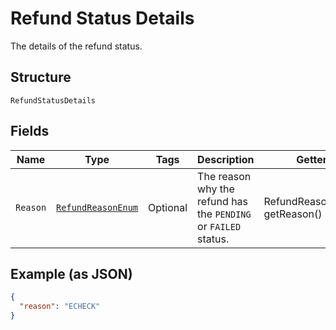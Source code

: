 
# Refund Status Details

The details of the refund status.

## Structure

`RefundStatusDetails`

## Fields

| Name | Type | Tags | Description | Getter | Setter |
|  --- | --- | --- | --- | --- | --- |
| `Reason` | [`RefundReasonEnum`](../../doc/models/refund-reason-enum.md) | Optional | The reason why the refund has the `PENDING` or `FAILED` status. | RefundReasonEnum getReason() | setReason(RefundReasonEnum reason) |

## Example (as JSON)

```json
{
  "reason": "ECHECK"
}
```

